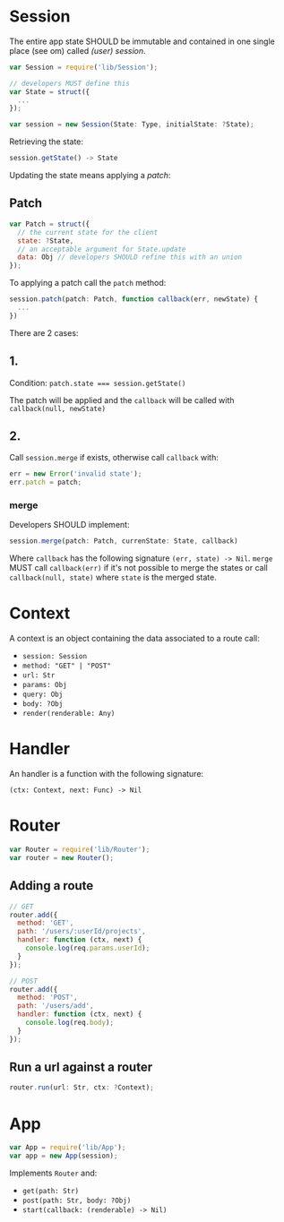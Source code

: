 # Session

The entire app state SHOULD be immutable and contained in one single place (see om) called *(user) session*.

```js
var Session = require('lib/Session');

// developers MUST define this
var State = struct({
  ...
});

var session = new Session(State: Type, initialState: ?State);
```

Retrieving the state:

```js
session.getState() -> State
```

Updating the state means applying a *patch*:

## Patch

```js
var Patch = struct({
  // the current state for the client
  state: ?State,
  // an acceptable argument for State.update
  data: Obj // developers SHOULD refine this with an union
});
```

To applying a patch call the `patch` method:

```js
session.patch(patch: Patch, function callback(err, newState) {
  ...
})
```

There are 2 cases:

## 1.

Condition: `patch.state === session.getState()`

The patch will be applied and the `callback` will be called with `callback(null, newState)`


## 2.

Call `session.merge` if exists, otherwise call `callback` with:

```js
err = new Error('invalid state');
err.patch = patch;
```

### merge

Developers SHOULD implement:

```js
session.merge(patch: Patch, currenState: State, callback)
```

Where `callback` has the following signature `(err, state) -> Nil`.
`merge` MUST call `callback(err)` if it's not possible to merge the states or
call `callback(null, state)` where `state` is the merged state.

# Context

A context is an object containing the data associated to a route call:

- `session: Session`
- `method: "GET" | "POST"`
- `url: Str`
- `params: Obj`
- `query: Obj`
- `body: ?Obj`
- `render(renderable: Any)`

# Handler

An handler is a function with the following signature:

```
(ctx: Context, next: Func) -> Nil
```

# Router

```js
var Router = require('lib/Router');
var router = new Router();
```

## Adding a route

```js
// GET
router.add({
  method: 'GET',
  path: '/users/:userId/projects',
  handler: function (ctx, next) {
    console.log(req.params.userId);
  }
});

// POST
router.add({
  method: 'POST',
  path: '/users/add',
  handler: function (ctx, next) {
    console.log(req.body);
  }
});
```

## Run a url against a router

```js
router.run(url: Str, ctx: ?Context);
```

# App

```js
var App = require('lib/App');
var app = new App(session);
```

Implements `Router` and:

- `get(path: Str)`
- `post(path: Str, body: ?Obj)`
- `start(callback: (renderable) -> Nil)`
